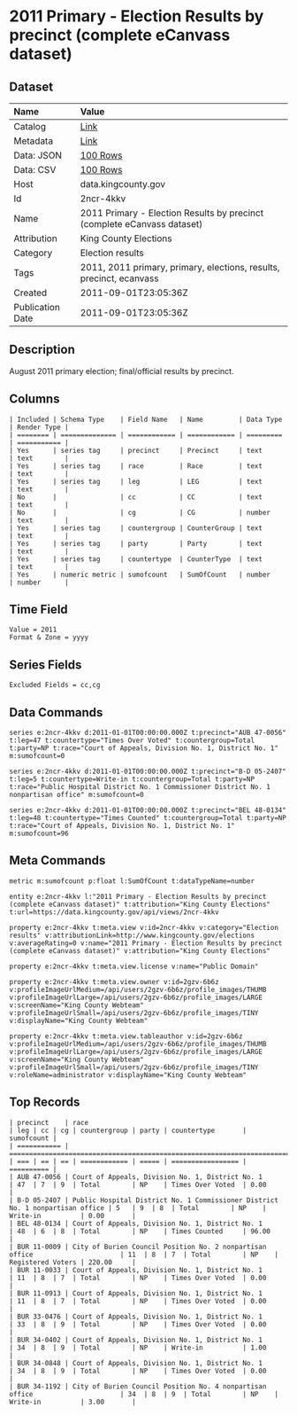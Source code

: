 # 2011 Primary - Election Results by precinct (complete eCanvass dataset)

## Dataset

| Name | Value |
| :--- | :---- |
| Catalog | [Link](https://catalog.data.gov/dataset/cumulative-canvass-7e59a) |
| Metadata | [Link](https://data.kingcounty.gov/api/views/2ncr-4kkv) |
| Data: JSON | [100 Rows](https://data.kingcounty.gov/api/views/2ncr-4kkv/rows.json?max_rows=100) |
| Data: CSV | [100 Rows](https://data.kingcounty.gov/api/views/2ncr-4kkv/rows.csv?max_rows=100) |
| Host | data.kingcounty.gov |
| Id | 2ncr-4kkv |
| Name | 2011 Primary - Election Results by precinct (complete eCanvass dataset) |
| Attribution | King County Elections |
| Category | Election results |
| Tags | 2011, 2011 primary, primary, elections, results, precinct, ecanvass |
| Created | 2011-09-01T23:05:36Z |
| Publication Date | 2011-09-01T23:05:36Z |

## Description

August 2011 primary election; final/official results by precinct.

## Columns

```ls
| Included | Schema Type    | Field Name   | Name         | Data Type | Render Type |
| ======== | ============== | ============ | ============ | ========= | =========== |
| Yes      | series tag     | precinct     | Precinct     | text      | text        |
| Yes      | series tag     | race         | Race         | text      | text        |
| Yes      | series tag     | leg          | LEG          | text      | text        |
| No       |                | cc           | CC           | text      | text        |
| No       |                | cg           | CG           | number    | text        |
| Yes      | series tag     | countergroup | CounterGroup | text      | text        |
| Yes      | series tag     | party        | Party        | text      | text        |
| Yes      | series tag     | countertype  | CounterType  | text      | text        |
| Yes      | numeric metric | sumofcount   | SumOfCount   | number    | number      |
```

## Time Field

```ls
Value = 2011
Format & Zone = yyyy
```

## Series Fields

```ls
Excluded Fields = cc,cg
```

## Data Commands

```ls
series e:2ncr-4kkv d:2011-01-01T00:00:00.000Z t:precinct="AUB 47-0056" t:leg=47 t:countertype="Times Over Voted" t:countergroup=Total t:party=NP t:race="Court of Appeals, Division No. 1, District No. 1" m:sumofcount=0

series e:2ncr-4kkv d:2011-01-01T00:00:00.000Z t:precinct="B-D 05-2407" t:leg=5 t:countertype=Write-in t:countergroup=Total t:party=NP t:race="Public Hospital District No. 1 Commissioner District No. 1 nonpartisan office" m:sumofcount=0

series e:2ncr-4kkv d:2011-01-01T00:00:00.000Z t:precinct="BEL 48-0134" t:leg=48 t:countertype="Times Counted" t:countergroup=Total t:party=NP t:race="Court of Appeals, Division No. 1, District No. 1" m:sumofcount=96
```

## Meta Commands

```ls
metric m:sumofcount p:float l:SumOfCount t:dataTypeName=number

entity e:2ncr-4kkv l:"2011 Primary - Election Results by precinct (complete eCanvass dataset)" t:attribution="King County Elections" t:url=https://data.kingcounty.gov/api/views/2ncr-4kkv

property e:2ncr-4kkv t:meta.view v:id=2ncr-4kkv v:category="Election results" v:attributionLink=http://www.kingcounty.gov/elections v:averageRating=0 v:name="2011 Primary - Election Results by precinct (complete eCanvass dataset)" v:attribution="King County Elections"

property e:2ncr-4kkv t:meta.view.license v:name="Public Domain"

property e:2ncr-4kkv t:meta.view.owner v:id=2gzv-6b6z v:profileImageUrlMedium=/api/users/2gzv-6b6z/profile_images/THUMB v:profileImageUrlLarge=/api/users/2gzv-6b6z/profile_images/LARGE v:screenName="King County Webteam" v:profileImageUrlSmall=/api/users/2gzv-6b6z/profile_images/TINY v:displayName="King County Webteam"

property e:2ncr-4kkv t:meta.view.tableauthor v:id=2gzv-6b6z v:profileImageUrlMedium=/api/users/2gzv-6b6z/profile_images/THUMB v:profileImageUrlLarge=/api/users/2gzv-6b6z/profile_images/LARGE v:screenName="King County Webteam" v:profileImageUrlSmall=/api/users/2gzv-6b6z/profile_images/TINY v:roleName=administrator v:displayName="King County Webteam"
```

## Top Records

```ls
| precinct    | race                                                                          | leg | cc | cg | countergroup | party | countertype       | sumofcount | 
| =========== | ============================================================================= | === | == | == | ============ | ===== | ================= | ========== | 
| AUB 47-0056 | Court of Appeals, Division No. 1, District No. 1                              | 47  | 7  | 9  | Total        | NP    | Times Over Voted  | 0.00       | 
| B-D 05-2407 | Public Hospital District No. 1 Commissioner District No. 1 nonpartisan office | 5   | 9  | 8  | Total        | NP    | Write-in          | 0.00       | 
| BEL 48-0134 | Court of Appeals, Division No. 1, District No. 1                              | 48  | 6  | 8  | Total        | NP    | Times Counted     | 96.00      | 
| BUR 11-0009 | City of Burien Council Position No. 2 nonpartisan office                      | 11  | 8  | 7  | Total        | NP    | Registered Voters | 220.00     | 
| BUR 11-0033 | Court of Appeals, Division No. 1, District No. 1                              | 11  | 8  | 7  | Total        | NP    | Times Over Voted  | 0.00       | 
| BUR 11-0913 | Court of Appeals, Division No. 1, District No. 1                              | 11  | 8  | 7  | Total        | NP    | Times Over Voted  | 0.00       | 
| BUR 33-0476 | Court of Appeals, Division No. 1, District No. 1                              | 33  | 8  | 9  | Total        | NP    | Times Over Voted  | 0.00       | 
| BUR 34-0402 | Court of Appeals, Division No. 1, District No. 1                              | 34  | 8  | 9  | Total        | NP    | Write-in          | 1.00       | 
| BUR 34-0848 | Court of Appeals, Division No. 1, District No. 1                              | 34  | 8  | 9  | Total        | NP    | Times Over Voted  | 0.00       | 
| BUR 34-1192 | City of Burien Council Position No. 4 nonpartisan office                      | 34  | 8  | 9  | Total        | NP    | Write-in          | 3.00       | 
```